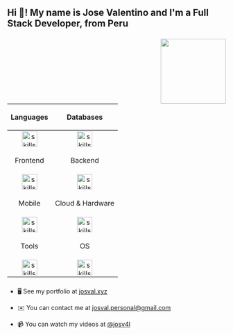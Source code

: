 <h2 align="left">Hi 👋! My name is Jose Valentino and I'm a Full Stack Developer, from Peru</h2>


###

<img align="right" height="150" src="https://user-images.githubusercontent.com/74038190/216655827-a410d92c-88f7-4639-bf0a-6f0a36134591.gif"  />

###

| <p align="center">Languages</p> | <p align="center">Databases</p> |
|-------------------------------|--------------------------------|
| <div align="center"><img src="https://skillicons.dev/icons?i=js,ts,dart,java,go,kotlin,rust,python,cpp" height="35" alt="skills" /></div> | <div align="center"><img src="https://skillicons.dev/icons?i=mysql,sqlite,mongodb,firebase,supabase" height="35" alt="skills" /></div> |
| <p align="center">Frontend</p> | <p align="center">Backend</p> |
| <div align="center"><img src="https://skillicons.dev/icons?i=svelte,react,vite,nextjs,tailwind,mui,bootstrap" height="35" alt="skills" /></div> | <div align="center"><img src="https://skillicons.dev/icons?i=nodejs,spring" height="35" alt="skills" /></div> |
| <p align="center">Mobile</p> | <p align="center">Cloud & Hardware</p> |
| <div align="center"><img src="https://skillicons.dev/icons?i=flutter,kotlin" height="35" alt="skills" /></div> | <div align="center"><img src="https://skillicons.dev/icons?i=aws,arduino" height="35" alt="skills" /></div> |
| <p align="center">Tools</p> | <p align="center">OS</p> |
| <div align="center"><img src="https://skillicons.dev/icons?i=neovim,emacs,vscode,androidstudio,eclipse,idea,pycharm,postman,figma" height="35" alt="skills" /></div> | <div align="center"><img src="https://skillicons.dev/icons?i=arch,debian,windows" height="35" alt="skills" /></div> |


###

<div align="left">

- 🖥️ See my portfolio at [josval.xyz](http://josval.xyz)

- ✉️ You can contact me at [josval.personal@gmail.com](mailto:josval.personal@gmail.com)

- 📹 You can watch my videos at [@josv4l](https://www.youtube.com/@josv4l)

</div>

###
